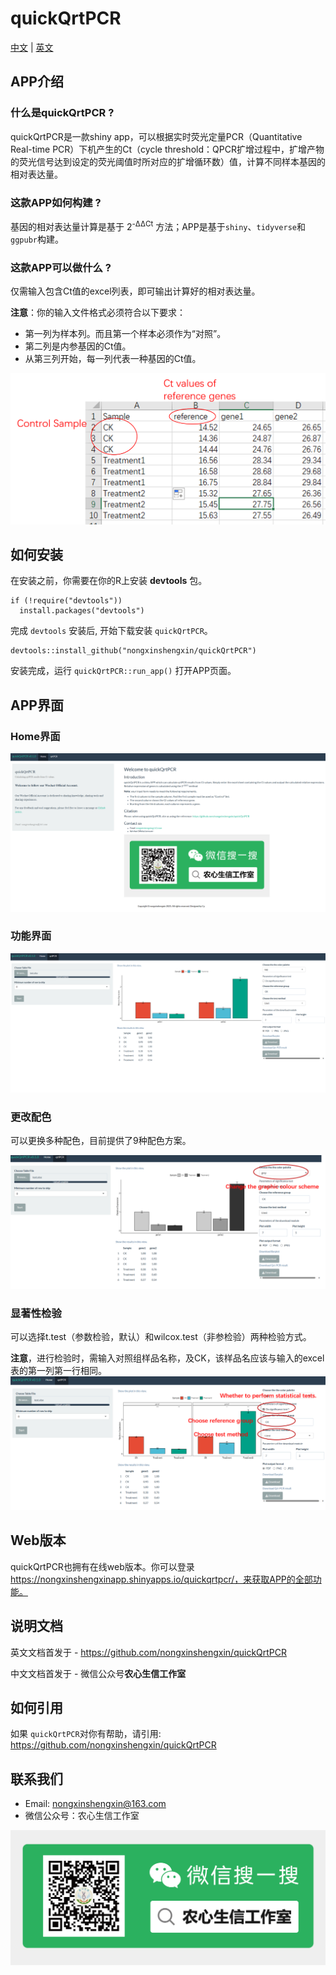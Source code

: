 # quickQrtPCR

[中文](CH.md) | [英文](README.md)
## APP介绍
### 什么是quickQrtPCR ?
quickQrtPCR是一款shiny app，可以根据实时荧光定量PCR（Quantitative Real-time PCR）下机产生的Ct（cycle threshold：QPCR扩增过程中，扩增产物的荧光信号达到设定的荧光阈值时所对应的扩增循环数）值，计算不同样本基因的相对表达量。 
 
### 这款APP如何构建 ?
基因的相对表达量计算是基于 2<sup>-ΔΔCt</sup> 方法；APP是基于`shiny`、`tidyverse`和`ggpubr`构建。

### 这款APP可以做什么 ?
仅需输入包含Ct值的excel列表，即可输出计算好的相对表达量。

**注意**：你的输入文件格式必须符合以下要求：

- 第一列为样本列。而且第一个样本必须作为“对照”。
- 第二列是内参基因的Ct值。
- 从第三列开始，每一列代表一种基因的Ct值。

![](/image/img0.png)

## 如何安装
在安装之前，你需要在你的R上安装 **devtools** 包。

```{r}
if (!require("devtools"))
  install.packages("devtools")
```

完成 `devtools` 安装后, 开始下载安装 `quickQrtPCR`。

```{r}
devtools::install_github("nongxinshengxin/quickQrtPCR")
```

安装完成，运行 `quickQrtPCR::run_app()` 打开APP页面。

## APP界面
### Home界面

![Alt1](/image/img1.png)

### 功能界面

![Alt2](/image/img2.png)

### 更改配色

可以更换多种配色，目前提供了9种配色方案。

![Alt3](/image/img3.png)

### 显著性检验

可以选择t.test（参数检验，默认）和wilcox.test（非参检验）两种检验方式。

**注意**，进行检验时，需输入对照组样品名称，及CK，该样品名应该与输入的excel表的第一列第一行相同。
![Alt4](/image/img4.png)

## Web版本
quickQrtPCR也拥有在线web版本。你可以登录 https://nongxinshengxinapp.shinyapps.io/quickqrtpcr/，来获取APP的全部功能。

## 说明文档
英文文档首发于 - <https://github.com/nongxinshengxin/quickQrtPCR>

中文文档首发于 - 微信公众号**农心生信工作室**

## 如何引用
如果 `quickQrtPCR`对你有帮助，请引用: https://github.com/nongxinshengxin/quickQrtPCR

## 联系我们
- Email: nongxinshengxin@163.com
- 微信公众号：农心生信工作室

![Alt1](/image/wx.png)
